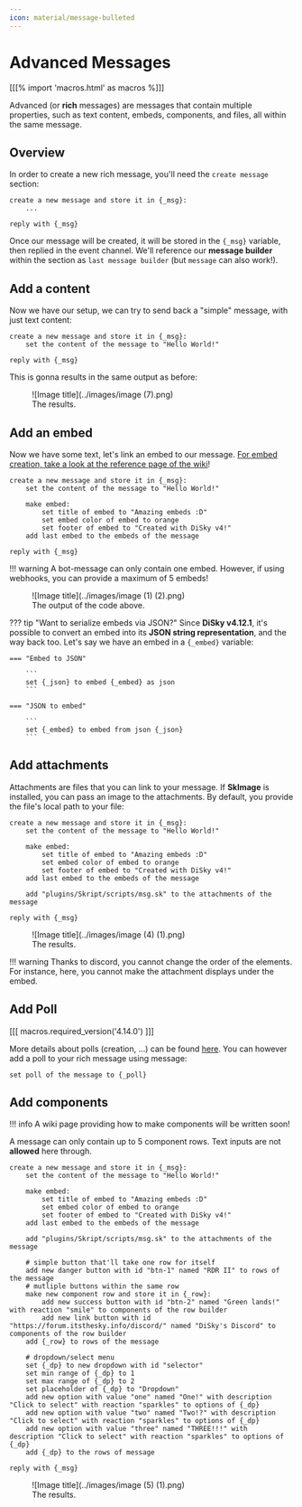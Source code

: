 ```yaml
---
icon: material/message-bulleted
---
```


# Advanced Messages

[[[% import 'macros.html' as macros %]]]

Advanced (or **rich** messages) are messages that contain multiple properties, such as text content, embeds, components, and files, all within the same message.

## Overview

In order to create a new rich message, you'll need the `create message` section:

```applescript
create a new message and store it in {_msg}:
    ...

reply with {_msg}
```

Once our message will be created, it will be stored in the `{_msg}` variable, then replied in the event channel. We'll reference our **message builder** within the section as `last message builder` (but `message` can also work!).

## Add a content

Now we have our setup, we can try to send back a "simple" message, with just text content:

```applescript
create a new message and store it in {_msg}:
    set the content of the message to "Hello World!"

reply with {_msg}
```

This is gonna results in the same output as before:

<figure markdown>
  ![Image title](../images/image (7).png)
  <figcaption>The results.</figcaption>
</figure>

## Add an embed

Now we have some text, let's link an embed to our message. [For embed creation, take a look at the reference page of the wiki](simple-messages.md#simple-embed-message)!

```applescript
create a new message and store it in {_msg}:
    set the content of the message to "Hello World!"
    
    make embed:
        set title of embed to "Amazing embeds :D"
        set embed color of embed to orange
        set footer of embed to "Created with DiSky v4!"
    add last embed to the embeds of the message

reply with {_msg}
```

!!! warning
    A bot-message can only contain one embed. However, if using webhooks, you can provide a maximum of 5 embeds!

<figure markdown>
  ![Image title](../images/image (1) (2).png)
  <figcaption>The output of the code above.</figcaption>
</figure>

??? tip "Want to serialize embeds via JSON?"
    Since **DiSky v4.12.1**, it's possible to convert an embed into its **JSON string representation**, and the way back too. Let's say we have an embed in a `{_embed}` variable:

    === "Embed to JSON"
        
        ```
        set {_json} to embed {_embed} as json
        ```

    === "JSON to embed"
        
        ```
        set {_embed} to embed from json {_json}
        ```

## Add attachments

Attachments are files that you can link to your message. If **SkImage** is installed, you can pass an image to the attachments. By default, you provide the file's local path to your file:

```applescript
create a new message and store it in {_msg}:
    set the content of the message to "Hello World!"
    
    make embed:
        set title of embed to "Amazing embeds :D"
        set embed color of embed to orange
        set footer of embed to "Created with DiSky v4!"
    add last embed to the embeds of the message
    
    add "plugins/Skript/scripts/msg.sk" to the attachments of the message

reply with {_msg}
```

<figure markdown>
  ![Image title](../images/image (4) (1).png)
  <figcaption>The results.</figcaption>
</figure>

!!! warning
    Thanks to discord, you cannot change the order of the elements. For instance, here, you cannot make the attachment displays under the embed.

## Add Poll

[[[ macros.required_version('4.14.0') ]]]

More details about polls (creation, ...) can be found [here](polls.md "Polls"). You can however add a poll to your rich message using message:

```applescript
set poll of the message to {_poll}
```

## Add components

!!! info
    A wiki page providing how to make components will be written soon!


A message can only contain up to 5 component rows. Text inputs are not **allowed** here through.

```applescript
create a new message and store it in {_msg}:
    set the content of the message to "Hello World!"
    
    make embed:
        set title of embed to "Amazing embeds :D"
        set embed color of embed to orange
        set footer of embed to "Created with DiSky v4!"
    add last embed to the embeds of the message
    
    add "plugins/Skript/scripts/msg.sk" to the attachments of the message
    
    # simple button that'll take one row for itself
    add new danger button with id "btn-1" named "RDR II" to rows of the message 
    # mutliple buttons within the same row
    make new component row and store it in {_row}:
        add new success button with id "btn-2" named "Green lands!" with reaction "smile" to components of the row builder
        add new link button with id "https://forum.itsthesky.info/discord/" named "DiSky's Discord" to components of the row builder
    add {_row} to rows of the message
    
    # dropdown/select menu
    set {_dp} to new dropdown with id "selector"
    set min range of {_dp} to 1
    set max range of {_dp} to 2
    set placeholder of {_dp} to "Dropdown"
    add new option with value "one" named "One!" with description "Click to select" with reaction "sparkles" to options of {_dp}
    add new option with value "two" named "Two!?" with description "Click to select" with reaction "sparkles" to options of {_dp}
    add new option with value "three" named "THREE!!!" with description "Click to select" with reaction "sparkles" to options of {_dp}
    add {_dp} to the rows of message

reply with {_msg}
```

<figure markdown>
  ![Image title](../images/image (5) (1).png)
  <figcaption>The results.</figcaption>
</figure>